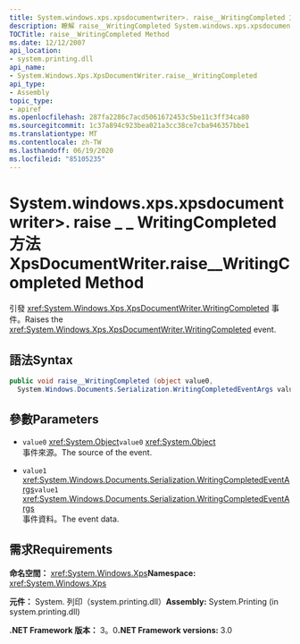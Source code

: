 ```yaml
---
title: System.windows.xps.xpsdocumentwriter>. raise__WritingCompleted 方法（System.web）
description: 瞭解 raise__WritingCompleted System.windows.xps.xpsdocumentwriter> 方法，它會針對 .NET 中的 XML 論文規格（XPS）檔引發 WritingCompleted 事件。
TOCTitle: raise__WritingCompleted Method
ms.date: 12/12/2007
api_location:
- system.printing.dll
api_name:
- System.Windows.Xps.XpsDocumentWriter.raise__WritingCompleted
api_type:
- Assembly
topic_type:
- apiref
ms.openlocfilehash: 287fa2286c7acd5061672453c5be11c3ff34ca80
ms.sourcegitcommit: 1c37a894c923bea021a3cc38ce7cba946357bbe1
ms.translationtype: MT
ms.contentlocale: zh-TW
ms.lasthandoff: 06/19/2020
ms.locfileid: "85105235"
---
```

# <a name="xpsdocumentwriterraise__writingcompleted-method"></a><span data-ttu-id="7baa2-103">System.windows.xps.xpsdocumentwriter>. raise \_ \_ WritingCompleted 方法</span><span class="sxs-lookup"><span data-stu-id="7baa2-103">XpsDocumentWriter.raise\_\_WritingCompleted Method</span></span>

<span data-ttu-id="7baa2-104">引發 <xref:System.Windows.Xps.XpsDocumentWriter.WritingCompleted> 事件。</span><span class="sxs-lookup"><span data-stu-id="7baa2-104">Raises the <xref:System.Windows.Xps.XpsDocumentWriter.WritingCompleted> event.</span></span>

## <a name="syntax"></a><span data-ttu-id="7baa2-105">語法</span><span class="sxs-lookup"><span data-stu-id="7baa2-105">Syntax</span></span>

```csharp
public void raise__WritingCompleted (object value0,
  System.Windows.Documents.Serialization.WritingCompletedEventArgs value1);
```

## <a name="parameters"></a><span data-ttu-id="7baa2-106">參數</span><span class="sxs-lookup"><span data-stu-id="7baa2-106">Parameters</span></span>

- <span data-ttu-id="7baa2-107">`value0` <xref:System.Object></span><span class="sxs-lookup"><span data-stu-id="7baa2-107">`value0` <xref:System.Object></span></span>  
  <span data-ttu-id="7baa2-108">事件來源。</span><span class="sxs-lookup"><span data-stu-id="7baa2-108">The source of the event.</span></span>

- <span data-ttu-id="7baa2-109">`value1`  <xref:System.Windows.Documents.Serialization.WritingCompletedEventArgs></span><span class="sxs-lookup"><span data-stu-id="7baa2-109">`value1`  <xref:System.Windows.Documents.Serialization.WritingCompletedEventArgs></span></span>  
  <span data-ttu-id="7baa2-110">事件資料。</span><span class="sxs-lookup"><span data-stu-id="7baa2-110">The event data.</span></span>

## <a name="requirements"></a><span data-ttu-id="7baa2-111">需求</span><span class="sxs-lookup"><span data-stu-id="7baa2-111">Requirements</span></span>

<span data-ttu-id="7baa2-112">**命名空間：** <xref:System.Windows.Xps></span><span class="sxs-lookup"><span data-stu-id="7baa2-112">**Namespace:** <xref:System.Windows.Xps></span></span>

<span data-ttu-id="7baa2-113">**元件：** System. 列印（system.printing.dll）</span><span class="sxs-lookup"><span data-stu-id="7baa2-113">**Assembly:** System.Printing (in system.printing.dll)</span></span>

<span data-ttu-id="7baa2-114">**.NET Framework 版本：** 3。0</span><span class="sxs-lookup"><span data-stu-id="7baa2-114">**.NET Framework versions:** 3.0</span></span>
